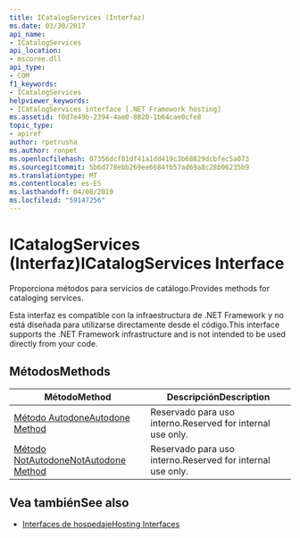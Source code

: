 ```yaml
---
title: ICatalogServices (Interfaz)
ms.date: 03/30/2017
api_name:
- ICatalogServices
api_location:
- mscoree.dll
api_type:
- COM
f1_keywords:
- ICatalogServices
helpviewer_keywords:
- ICatalogServices interface [.NET Framework hosting]
ms.assetid: f0d7e49b-2394-4ae0-8820-1b64cae0cfe8
topic_type:
- apiref
author: rpetrusha
ms.author: ronpet
ms.openlocfilehash: 07356dcf81df41a1dd419c3b68829dcbfec5a073
ms.sourcegitcommit: 5b6d778ebb269ee6684fb57ad69a8c28b06235b9
ms.translationtype: MT
ms.contentlocale: es-ES
ms.lasthandoff: 04/08/2019
ms.locfileid: "59147256"
---
```

# <a name="icatalogservices-interface"></a><span data-ttu-id="f093f-102">ICatalogServices (Interfaz)</span><span class="sxs-lookup"><span data-stu-id="f093f-102">ICatalogServices Interface</span></span>
<span data-ttu-id="f093f-103">Proporciona métodos para servicios de catálogo.</span><span class="sxs-lookup"><span data-stu-id="f093f-103">Provides methods for cataloging services.</span></span>  
  
 <span data-ttu-id="f093f-104">Esta interfaz es compatible con la infraestructura de .NET Framework y no está diseñada para utilizarse directamente desde el código.</span><span class="sxs-lookup"><span data-stu-id="f093f-104">This interface supports the .NET Framework infrastructure and is not intended to be used directly from your code.</span></span>  
  
## <a name="methods"></a><span data-ttu-id="f093f-105">Métodos</span><span class="sxs-lookup"><span data-stu-id="f093f-105">Methods</span></span>  
  
|<span data-ttu-id="f093f-106">Método</span><span class="sxs-lookup"><span data-stu-id="f093f-106">Method</span></span>|<span data-ttu-id="f093f-107">Descripción</span><span class="sxs-lookup"><span data-stu-id="f093f-107">Description</span></span>|  
|------------|-----------------|  
|[<span data-ttu-id="f093f-108">Método Autodone</span><span class="sxs-lookup"><span data-stu-id="f093f-108">Autodone Method</span></span>](../../../../docs/framework/unmanaged-api/hosting/icatalogservices-autodone-method.md)|<span data-ttu-id="f093f-109">Reservado para uso interno.</span><span class="sxs-lookup"><span data-stu-id="f093f-109">Reserved for internal use only.</span></span>|  
|[<span data-ttu-id="f093f-110">Método NotAutodone</span><span class="sxs-lookup"><span data-stu-id="f093f-110">NotAutodone Method</span></span>](../../../../docs/framework/unmanaged-api/hosting/icatalogservices-notautodone-method.md)|<span data-ttu-id="f093f-111">Reservado para uso interno.</span><span class="sxs-lookup"><span data-stu-id="f093f-111">Reserved for internal use only.</span></span>|  
  
## <a name="see-also"></a><span data-ttu-id="f093f-112">Vea también</span><span class="sxs-lookup"><span data-stu-id="f093f-112">See also</span></span>

- [<span data-ttu-id="f093f-113">Interfaces de hospedaje</span><span class="sxs-lookup"><span data-stu-id="f093f-113">Hosting Interfaces</span></span>](../../../../docs/framework/unmanaged-api/hosting/hosting-interfaces.md)
